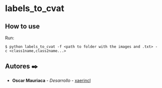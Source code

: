 # labels_to_cvat


## How to use 

Run:
```
$ python labels_to_cvat -f <path to folder with the images and .txt> -c <class1name,class2name...> 
```



## Autores ✒️
* **Oscar Mauriaca** - *Desarrollo* - [xaerincl](https://github.com/xaerincl)
